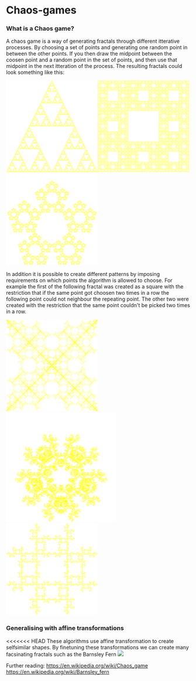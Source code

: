 # Chaos-games

### What is a Chaos game?

A chaos game is a way of generating fractals through different itterative processes. By choosing a set of points and generating one random point in between the other points. If you then draw the midpoint between the coosen point and a random point in the set of points, and then use that midpoint in the next itteration of the process. The resulting fractals could look something like this:


<img src="images/ChaosGameFractal_Triangle__2000x2000-50.png" width="250"><img src="images/ChaosGameFractal_Square+Midpoints__2000x2000-66.png" width="250"><img src="images/ChaosGameFractal_Pentagon__2000x2000-61.png" width="250">

In addition it is possible to create different patterns by imposing requirements on which points the algorithm is allowed to choose. For example the first of the following fractal was created as a square with the restriction that if the same point got choosen two times in a row the following point could not neighbour the repeating point. The other two were created with the restriction that the same point couldn't be picked two times in a row.

<img src="images/ChaosGameFractal_Square_TwoInRowNotNeighbour_2000x2000-50.png" width="250"><img src="images/ChaosGameFractal_Pentagon_NotLastCorner_2000x2000-50.png" width="300"><img src="images/ChaosGameFractal_Square_NotLastCorner_2000x2000-50.png" width="250">

### Generalising with affine transformations
<<<<<<< HEAD
These algorithms use affine transformation to create selfsimilar shapes. By finetuning these transformations we can create many facsinating fractals such as the Barnsley Fern 
<img src = "images/BarnsleyFern" width=300>

Further reading: 
https://en.wikipedia.org/wiki/Chaos_game
https://en.wikipedia.org/wiki/Barnsley_fern

